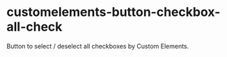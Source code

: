 # customelements-button-checkbox-all-check
Button to select / deselect all checkboxes by Custom Elements.
